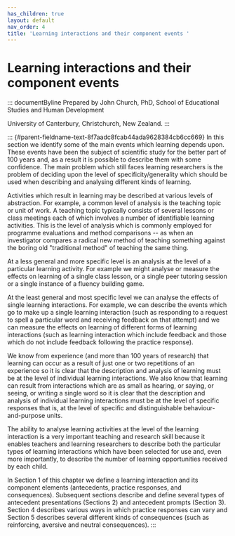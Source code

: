 ```yaml
---
has_children: true
layout: default
nav_order: 4
title: 'Learning interactions and their component events '
---
```

# Learning interactions and their component events 


::: documentByline
Prepared by John Church, PhD, School of Educational Studies and Human
Development

University of Canterbury, Christchurch, New Zealand.
:::

::: {#parent-fieldname-text-8f7aadc8fcab44ada9628384cb6cc669}
In this section we identify some of the main events which learning
depends upon. These events have been the subject of scientific study for
the better part of 100 years and, as a result it is possible to describe
them with some confidence. The main problem which still faces learning
researchers is the problem of deciding upon the level of
specificity/generality which should be used when describing and
analysing different kinds of learning.

Activities which result in learning may be described at various levels
of abstraction. For example, a common level of analysis is the teaching
topic or unit of work. A teaching topic typically consists of several
lessons or class meetings each of which involves a number of
identifiable learning activities. This is the level of analysis which is
commonly employed for programme evaluations and method comparisons -- as
when an investigator compares a radical new method of teaching something
against the boring old "traditional method" of teaching the same thing.

At a less general and more specific level is an analysis at the level of
a particular learning activity. For example we might analyse or measure
the effects on learning of a single class lesson, or a single peer
tutoring session or a single instance of a fluency building game.

At the least general and most specific level we can analyse the effects
of single learning interactions. For example, we can describe the events
which go to make up a single learning interaction (such as responding to
a request to spell a particular word and receiving feedback on that
attempt) and we can measure the effects on learning of different forms
of learning interactions (such as learning interaction which include
feedback and those which do not include feedback following the practice
response).

We know from experience (and more than 100 years of research) that
learning can occur as a result of just one or two repetitions of an
experience so it is clear that the description and analysis of learning
must be at the level of individual learning interactions. We also know
that learning can result from interactions which are as small as
hearing, or saying, or seeing, or writing a single word so it is clear
that the description and analysis of individual learning interactions
must be at the level of specific responses that is, at the level of
specific and distinguishable behaviour-and-purpose units.

The ability to analyse learning activities at the level of the learning
interaction is a very important teaching and research skill because it
enables teachers and learning researchers to describe both the
particular types of learning interactions which have been selected for
use and, even more importantly, to describe the number of learning
opportunities received by each child.

In Section 1 of this chapter we define a learning interaction and its
component elements (antecedents, practice responses, and consequences).
Subsequent sections describe and define several types of antecedent
presentations (Sections 2) and antecedent prompts (Section 3). Section 4
describes various ways in which practice responses can vary and Section
5 describes several different kinds of consequences (such as
reinforcing, aversive and neutral consequences).
:::
